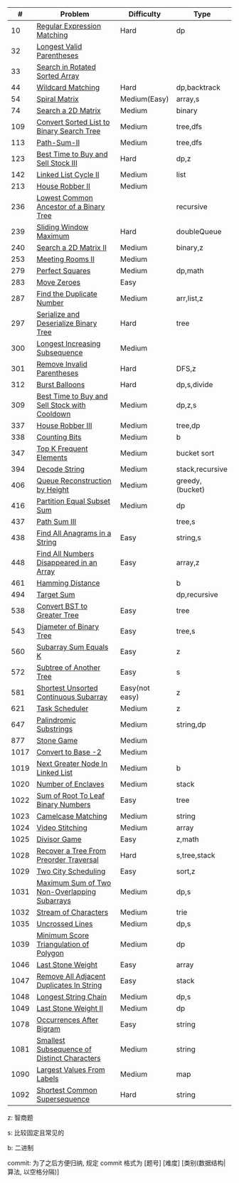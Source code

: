 | #    | Problem                                                        | Difficulty     | Type            |
|------|----------------------------------------------------------------|----------------|-----------------|
| 10   | [Regular Expression Matching](./code/10.md)                    | Hard           | dp              |
| 32   | [Longest Valid Parentheses](./code/32.md)                      |                |                 |
| 33   | [Search in Rotated Sorted Array](./code/33.md)                 |                |                 |
| 44   | [Wildcard Matching](./code/44.md)                              | Hard           | dp,backtrack    |
| 54   | [Spiral Matrix](./code/54.md)                                  | Medium(Easy)   | array,s         |
| 74   | [Search a 2D Matrix](./code/74.md)                             | Medium         | binary          |
| 109  | [Convert Sorted List to Binary Search Tree](./code/109.md)     | Medium         | tree,dfs        |
| 113  | [Path-Sum-II](./code/112.md)                                   | Medium         | tree,dfs        |
| 123  | [Best Time to Buy and Sell Stock III](./code/123.md)           | Hard           | dp,z            |
| 142  | [Linked List Cycle II](./code/142.md)                          | Medium         | list            |
| 213  | [House Robber II](./code/213.md)                               | Medium         |                 |
| 236  | [Lowest Common Ancestor of a Binary Tree](./code/236.md)       |                | recursive       |
| 239  | [Sliding Window Maximum](./code/239.md)                        | Hard           | doubleQueue     |
| 240  | [Search a 2D Matrix II](./code/240.md)                         | Medium         | binary,z        |
| 253  | [Meeting Rooms II](./code/253.md)                              | Medium         |                 |
| 279  | [Perfect Squares](./code/279.md)                               | Medium         | dp,math         |
| 283  | [Move Zeroes](./code/283.md)                                   | Easy           |                 |
| 287  | [Find the Duplicate Number](./code/287.md)                     | Medium         | arr,list,z      |
| 297  | [Serialize and Deserialize Binary Tree](./code/297.md)         | Hard           | tree            |
| 300  | [Longest Increasing Subsequence](./code/300.md)                | Medium         |                 |
| 301  | [Remove Invalid Parentheses](./code/301.md)                    | Hard           | DFS,z           |
| 312  | [Burst Balloons](./code/312.md)                                | Hard           | dp,s,divide     |
| 309  | [Best Time to Buy and Sell Stock with Cooldown](./code/309.md) | Medium         | dp,z,s          |
| 337  | [House Robber III](./code/337.md)                              | Medium         | tree,dp         |
| 338  | [Counting Bits](./code/338.md)                                 | Medium         | b             |
| 347  | [Top K Frequent Elements](./code/347.md)                       | Medium         | bucket sort     |
| 394  | [Decode String](./code/394.md)                                 | Medium         | stack,recursive |
| 406  | [Queue Reconstruction by Height](./code/406.md)                | Medium         | greedy,(bucket) |
| 416  | [Partition Equal Subset Sum](./code/416.md)                    | Medium         | dp              |
| 437  | [Path Sum III](./code/437.md)                                  |                | tree,s          |
| 438  | [Find All Anagrams in a String](./code/438.md)                 | Easy           | string,s        |
| 448  | [Find All Numbers Disappeared in an Array](./code/448.md)      | Easy           | array,z         |
| 461  | [Hamming Distance](./code/461.md)                              |                | b               |
| 494  | [Target Sum](./code/494.md)                                    |                | dp,recursive    |
| 538  | [Convert BST to Greater Tree](./code/538.md)                   | Easy           | tree            |
| 543  | [Diameter of Binary Tree](./code/543.md)                       | Easy           | tree,s          |
| 560  | [Subarray Sum Equals K](./code/560.md)                         | Easy           | z               |
| 572  | [Subtree of Another Tree](./code/572.md)                       | Easy           | s               |
| 581  | [Shortest Unsorted Continuous Subarray](./code/581.md)         | Easy(not easy) | z               |
| 621  | [Task Scheduler](./code/621.md)                                | Medium         | z               |
| 647  | [Palindromic Substrings](./code/647.md)                        | Medium         | string,dp       |
| 877  | [Stone Game](./code/877)                                       | Medium         |                 |
| 1017 | [Convert to Base -2](./code/1017)                              | Medium         |                 |
| 1019 | [Next Greater Node In Linked List](./code/1019.md)             | Medium         | b               |
| 1020 | [Number of Enclaves](./code/1020.md)                           | Medium         | stack           |
| 1022 | [Sum of Root To Leaf Binary Numbers](./code/1022.md)           | Easy           | tree            |
| 1023 | [Camelcase Matching](./code/1023.md)                           | Medium         | string          |
| 1024 | [Video Stitching](./code/1024.md)                              | Medium         | array           |
| 1025 | [Divisor Game](./code/1025.md)                                 | Easy           | z,math          |
| 1028 | [Recover a Tree From Preorder Traversal](./code/1028.md)       | Hard           | s,tree,stack    |
| 1029 | [Two City Scheduling](./code/1029.md)                          | Easy           | sort,z          |
| 1031 | [Maximum Sum of Two Non-Overlapping Subarrays](./code/1031.md) | Medium         | dp,s            |
| 1032 | [Stream of Characters](./code/1032.md)                         | Medium         | trie            |
| 1035 | [Uncrossed Lines](./code/1031.md)                              | Medium         | dp,s            |
| 1039 | [Minimum Score Triangulation of Polygon](./code/1039.md)       | Medium         | dp              |
| 1046 | [Last Stone Weight](./code/1046.md)                            | Easy           | array           |
| 1047 | [Remove All Adjacent Duplicates In String](./code/1047.md)     | Easy           | stack           |
| 1048 | [Longest String Chain](./code/1048.md)                         | Medium         | dp,s            |
| 1049 | [Last Stone Weight II](./code/1049.md)                         | Medium         | dp              |
| 1078 | [Occurrences After Bigram](./code/1078.md)                     | Easy           | string          |
| 1081 | [Smallest Subsequence of Distinct Characters](./code/1081.md)  | Medium         | string          |
| 1090 | [Largest Values From Labels](./code/1090.md)                   | Medium         | map             |
| 1092 | [Shortest Common Supersequence](./code/1092.md)                | Hard           | string          |



z: 智商题

s: 比较固定且常见的

b: 二进制

commit: 为了之后方便归纳, 规定 commit 格式为 [题号] [难度] [类别(数据结构|算法, 以空格分隔)]
